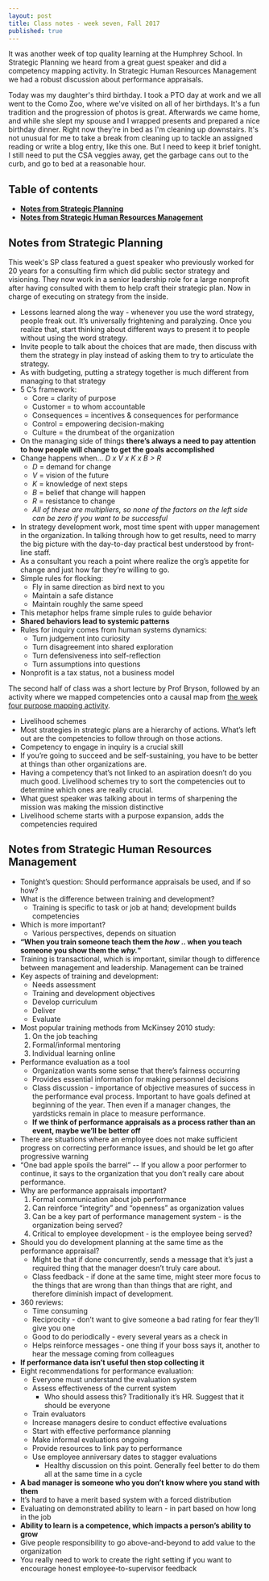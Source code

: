 ```yaml
---
layout: post
title: Class notes - week seven, Fall 2017
published: true
---
```


It was another week of top quality learning at the Humphrey School. In Strategic Planning we heard from a great guest speaker and did a competency mapping activity. In Strategic Human Resources Management we had a robust discussion about performance appraisals.

Today was my daughter's third birthday. I took a PTO day at work and we all went to the Como Zoo, where we've visited on all of her birthdays. It's a fun tradition and the progression of photos is great. Afterwards we came home, and while she slept my spouse and I wrapped presents and prepared a nice birthday dinner. Right now they're in bed as I'm cleaning up downstairs. It's not unusual for me to take a break from cleaning up to tackle an assigned reading or write a blog entry, like this one. But I need to keep it brief tonight. I still need to put the CSA veggies away, get the garbage cans out to the curb, and go to bed at a reasonable hour. 

## <b>Table of contents
* [Notes from Strategic Planning](#notes-from-strategic-planning)
* [Notes from Strategic Human Resources Management](#notes-from-strategic-human-resources-management)</b>

## Notes from Strategic Planning

This week's SP class featured a guest speaker who previously worked for 20 years for a consulting firm which did public sector strategy and visioning. They now work in a senior leadership role for a large nonprofit after having consulted with them to help craft their strategic plan. Now in charge of executing on strategy from the inside.

* Lessons learned along the way - whenever you use the word strategy, people freak out. It’s universally frightening and paralyzing. Once you realize that, start thinking about different ways to present it to people without using the word strategy.
* Invite people to talk about the choices that are made, then discuss with them the strategy in play instead of asking them to try to articulate the strategy.
* As with budgeting, putting a strategy together is much different from managing to that strategy
* 5 C’s framework:
  * Core = clarity of purpose
  * Customer = to whom accountable
  * Consequences = incentives & consequences for performance
  * Control = empowering decision-making
  * Culture = the drumbeat of the organization
* On the managing side of things **there’s always a need to pay attention to how people will change to get the goals accomplished**
* Change happens when…  *D x V x K x B > R*
  * _D_ = demand for change
  * *V* = vision of the future
  * *K* = knowledge of next steps
  * *B* = belief that change will happen
  * *R* = resistance to change
  * *All of these are multipliers, so none of the factors on the left side can be zero if you want to be successful*
* In strategy development work, most time spent with upper management in the organization. In talking through how to get results, need to marry the big picture with the day-to-day practical best understood by front-line staff.
* As a consultant you reach a point where realize the org’s appetite for change and just how far they’re willing to go.
* Simple rules for flocking:
  * Fly in same direction as bird next to you
  * Maintain a safe distance
  * Maintain roughly the same speed
* This metaphor helps frame simple rules to guide behavior
* **Shared behaviors lead to systemic patterns**
* Rules for inquiry comes from human systems dynamics:
  * Turn judgement into curiosity
  * Turn disagreement into shared exploration
  * Turn defensiveness into self-reflection
  * Turn assumptions into questions
* Nonprofit is a tax status, not a business model

The second half of class was a short lecture by Prof Bryson, followed by an activity where we mapped competencies onto a causal map from [the week four purpose mapping activity](/class-notes-wk4-f17/#notes-from-strategic-planning).

* Livelihood schemes
* Most strategies in strategic plans are a hierarchy of actions. What’s left out are the competencies to follow through on those actions.
* Competency to engage in inquiry is a crucial skill
* If you’re going to succeed and be self-sustaining, you have to be better at things than other organizations are.
* Having a competency that’s not linked to an aspiration doesn’t do you much good. Livelihood schemes try to sort the competencies out to determine which ones are really crucial.
* What guest speaker was talking about in terms of sharpening the mission was making the mission distinctive
* Livelihood scheme starts with a purpose expansion, adds the competencies required

## Notes from Strategic Human Resources Management

* Tonight’s question: Should performance appraisals be used, and if so how?
* What is the difference between training and development?
  * Training is specific to task or job at hand; development builds competencies
* Which is more important?
  * Various perspectives, depends on situation
* **“When you train someone teach them the *how* .. when you teach someone you show them the *why.*”**
* Training is transactional, which is important, similar though to difference between management and leadership. Management can be trained
* Key aspects of training and development:
  * Needs assessment
  * Training and development objectives
  * Develop curriculum
  * Deliver
  * Evaluate
* Most popular training methods from McKinsey 2010 study:
  1. On the job teaching
  2. Formal/informal mentoring
  3. Individual learning online
* Performance evaluation as a tool
  * Organization wants some sense that there’s fairness occurring
  * Provides essential information for making personnel decisions
  * Class discussion - importance of objective measures of success in the performance eval process. Important to have goals defined at beginning of the year. Then even if a manager changes, the yardsticks remain in place to measure performance.
  * **If we think of performance appraisals as a process rather than an event, maybe we’ll be better off**
* There are situations where an employee does not make sufficient progress on correcting performance issues, and should be let go after progressive warning
* “One bad apple spoils the barrel” -- If you allow a poor performer to continue, it says to the organization that you don’t really care about performance.
* Why are performance appraisals important?
  1. Formal communication about job performance
  2. Can reinforce “integrity” and “openness” as organization values
  3. Can be a key part of performance management system - is the organization being served?
  4. Critical to employee development - is the employee being served?
* Should you do development planning at the same time as the performance appraisal?
  * Might be that if done concurrently, sends a message that it’s just a required thing that the manager doesn’t truly care about.
  * Class feedback - if done at the same time, might steer more focus to the things that are wrong than than things that are right, and therefore diminish impact of development.
* 360 reviews:
  * Time consuming
  * Reciprocity - don’t want to give someone a bad rating for fear they’ll give you one
  * Good to do periodically - every several years as a check in
  * Helps reinforce messages - one thing if your boss says it, another to hear the message coming from colleagues
* **If performance data isn’t useful then stop collecting it**
* Eight recommendations for performance evaluation:
  * Everyone must understand the evaluation system
  * Assess effectiveness of the current system
    * Who should assess this? Traditionally it’s HR. Suggest that it should be everyone
  * Train evaluators
  * Increase managers desire to conduct effective evaluations
  * Start with effective performance planning
  * Make informal evaluations ongoing
  * Provide resources to link pay to performance
  * Use employee anniversary dates to stagger evaluations
    * Healthy discussion on this point. Generally feel better to do them all at the same time in a cycle
* **A bad manager is someone who you don’t know where you stand with them**
* It’s hard to have a merit based system with a forced distribution
* Evaluating on demonstrated ability to learn - in part based on how long in the job
* **Ability to learn is a competence, which impacts a person’s ability to grow**
* Give people responsibility to go above-and-beyond to add value to the organization
* You really need to work to create the right setting if you want to encourage honest employee-to-supervisor feedback
